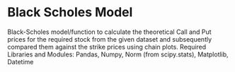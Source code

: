 # Black Scholes Model
Black-Scholes model/function to calculate the theoretical Call and Put prices for the required stock from the given dataset and subsequently compared them against the strike prices using chain plots.
Required Libraries and Modules: Pandas, Numpy, Norm (from scipy.stats), Matplotlib, Datetime